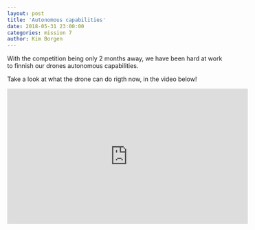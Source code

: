 ```yaml
---
layout: post
title: 'Autonomous capabilities'
date: 2018-05-31 23:00:00
categories: mission 7
author: Kim Borgen
---
```



With the competition being only 2 months away, we have been hard at work to finnish our drones autonomous capabilities.

Take a look at what the drone can do rigth now, in the video below!

<iframe width="560" height="315" src="https://www.youtube.com/embed/_dnaqbGabmw" frameborder="0" allow="autoplay; encrypted-media" allowfullscreen></iframe>
